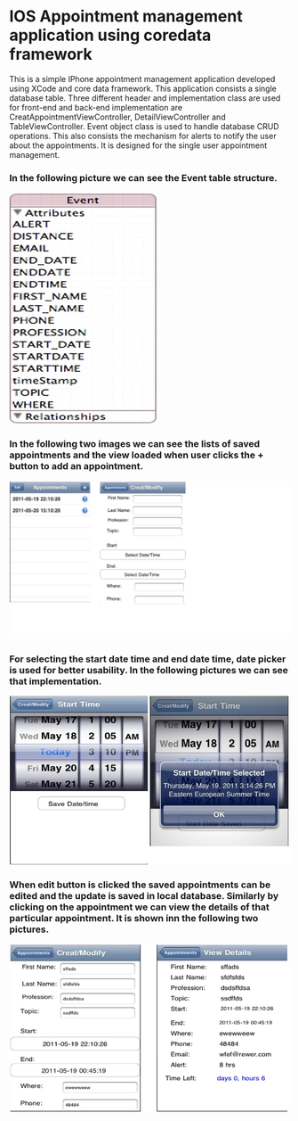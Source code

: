 # IOS Appointment management application using coredata framework

This is a simple IPhone appointment management application developed using XCode and core data framework. This application consists a single database table. Three different header and implementation class are used for front-end and back-end implementation are CreatAppointmentViewController, DetailViewController and TableViewController. Event object class is used to handle database CRUD operations. This also consists the mechanism for alerts to notify the user about the appointments. It is designed for the single user appointment management.

### In the following picture we can see the Event table structure.

![img](https://github.com/dinesh2043/appointment-application/blob/master/img4.jpg)

### In the following two images we can see the lists of saved appointments and the view loaded when user clicks the + button to add an appointment.

![img](https://github.com/dinesh2043/appointment-application/blob/master/img1.jpg)

### For selecting the start date time and end date time, date picker is used for better usability. In the following pictures we can see that implementation.

![img](https://github.com/dinesh2043/appointment-application/blob/master/img2.jpg)

### When edit button is clicked the saved appointments can be edited and the update is saved in local database. Similarly by clicking on the appointment we can view the details of that particular appointment. It is shown inn the following two pictures.

![img](https://github.com/dinesh2043/appointment-application/blob/master/img3.jpg)



